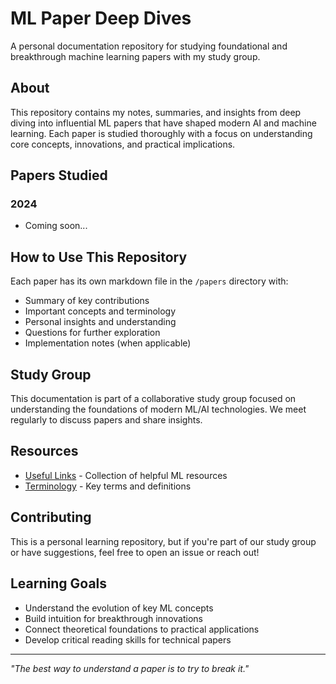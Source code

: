 # ML Paper Deep Dives

A personal documentation repository for studying foundational and breakthrough machine learning papers with my study group.

## About

This repository contains my notes, summaries, and insights from deep diving into influential ML papers that have shaped modern AI and machine learning. Each paper is studied thoroughly with a focus on understanding core concepts, innovations, and practical implications.

## Papers Studied

### 2024
- Coming soon...

## How to Use This Repository

Each paper has its own markdown file in the `/papers` directory with:
- Summary of key contributions
- Important concepts and terminology
- Personal insights and understanding
- Questions for further exploration
- Implementation notes (when applicable)

## Study Group

This documentation is part of a collaborative study group focused on understanding the foundations of modern ML/AI technologies. We meet regularly to discuss papers and share insights.

## Resources

- [Useful Links](resources/useful-links.md) - Collection of helpful ML resources
- [Terminology](resources/terminology.md) - Key terms and definitions

## Contributing

This is a personal learning repository, but if you're part of our study group or have suggestions, feel free to open an issue or reach out!

## Learning Goals

- Understand the evolution of key ML concepts
- Build intuition for breakthrough innovations
- Connect theoretical foundations to practical applications
- Develop critical reading skills for technical papers

---
*"The best way to understand a paper is to try to break it."*

